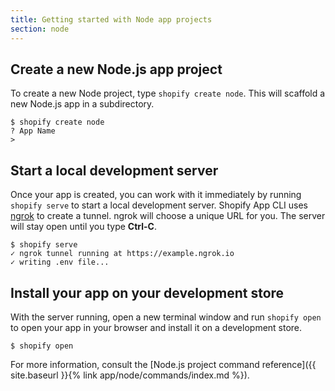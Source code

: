```yaml
---
title: Getting started with Node app projects
section: node
---
```


## Create a new Node.js app project

To create a new Node project, type `shopify create node`. This will scaffold a new Node.js app in a subdirectory.

```console
$ shopify create node
? App Name
>
```

## Start a local development server

Once your app is created, you can work with it immediately by running `shopify serve` to start a local development server. Shopify App CLI uses [ngrok](https://ngrok.com) to create a tunnel. ngrok will choose a unique URL for you. The server will stay open until you type **Ctrl-C**.

```console
$ shopify serve
✓ ngrok tunnel running at https://example.ngrok.io
✓ writing .env file...
```

## Install your app on your development store

With the server running, open a new terminal window and run `shopify open` to open your app in your browser and install it on a development store.

```console
$ shopify open
```

For more information, consult the [Node.js project command reference]({{ site.baseurl }}{% link app/node/commands/index.md %}).

